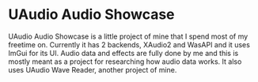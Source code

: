 # UAudio Audio Showcase

UAudio Audio Showcase is a little project of mine that I spend most of my freetime on. Currently it has 2 backends, XAudio2 and WasAPI and it uses ImGui for its UI.
Audio data and effects are fully done by me and this is mostly meant as a project for researching how audio data works. It also uses UAudio Wave Reader, another project of mine.